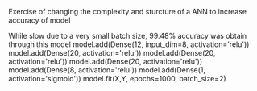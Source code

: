 Exercise of changing the complexity and sturcture of a ANN to increase accuracy of model

While slow due to a very small batch size, 99.48% accuracy was obtain through this model
model.add(Dense(12, input_dim=8, activation='relu'))
model.add(Dense(20, activation='relu'))
model.add(Dense(20, activation='relu'))
model.add(Dense(20, activation='relu'))
model.add(Dense(8, activation='relu'))
model.add(Dense(1, activation='sigmoid'))
model.fit(X,Y, epochs=1000, batch_size=2)
